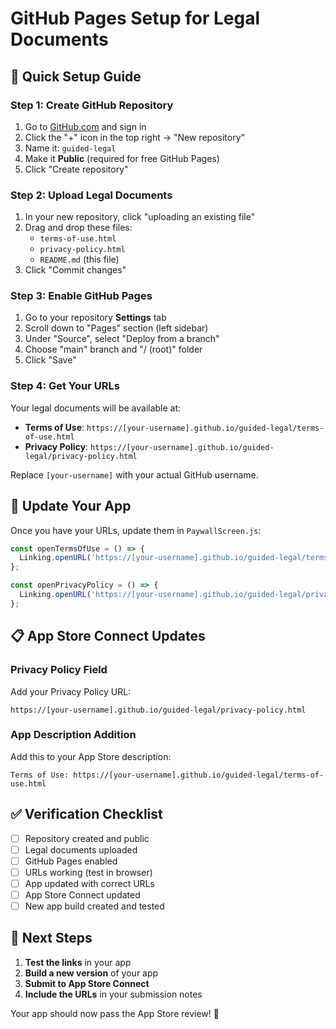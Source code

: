 # GitHub Pages Setup for Legal Documents

## 🚀 Quick Setup Guide

### Step 1: Create GitHub Repository
1. Go to [GitHub.com](https://github.com) and sign in
2. Click the "+" icon in the top right → "New repository"
3. Name it: `guided-legal`
4. Make it **Public** (required for free GitHub Pages)
5. Click "Create repository"

### Step 2: Upload Legal Documents
1. In your new repository, click "uploading an existing file"
2. Drag and drop these files:
   - `terms-of-use.html`
   - `privacy-policy.html`
   - `README.md` (this file)
3. Click "Commit changes"

### Step 3: Enable GitHub Pages
1. Go to your repository **Settings** tab
2. Scroll down to "Pages" section (left sidebar)
3. Under "Source", select "Deploy from a branch"
4. Choose "main" branch and "/ (root)" folder
5. Click "Save"

### Step 4: Get Your URLs
Your legal documents will be available at:
- **Terms of Use**: `https://[your-username].github.io/guided-legal/terms-of-use.html`
- **Privacy Policy**: `https://[your-username].github.io/guided-legal/privacy-policy.html`

Replace `[your-username]` with your actual GitHub username.

## 🔧 Update Your App

Once you have your URLs, update them in `PaywallScreen.js`:

```javascript
const openTermsOfUse = () => {
  Linking.openURL('https://[your-username].github.io/guided-legal/terms-of-use.html');
};

const openPrivacyPolicy = () => {
  Linking.openURL('https://[your-username].github.io/guided-legal/privacy-policy.html');
};
```

## 📋 App Store Connect Updates

### Privacy Policy Field
Add your Privacy Policy URL:
```
https://[your-username].github.io/guided-legal/privacy-policy.html
```

### App Description Addition
Add this to your App Store description:
```
Terms of Use: https://[your-username].github.io/guided-legal/terms-of-use.html
```

## ✅ Verification Checklist

- [ ] Repository created and public
- [ ] Legal documents uploaded
- [ ] GitHub Pages enabled
- [ ] URLs working (test in browser)
- [ ] App updated with correct URLs
- [ ] App Store Connect updated
- [ ] New app build created and tested

## 🎯 Next Steps

1. **Test the links** in your app
2. **Build a new version** of your app
3. **Submit to App Store Connect**
4. **Include the URLs** in your submission notes

Your app should now pass the App Store review! 🎉 